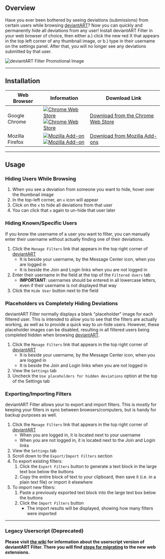 ## Overview
Have you ever been bothered by seeing deviations (submissions) from certain users while browsing [deviantART](https://www.deviantart.com)? Now you can quickly and permanently hide all deviations from any user! Install deviantART Filter in your web browser of choice, then either a.) click the new red X that appears in the top left corner of any thumbnail image, or b.) type in their username on the settings panel. After that, you will no longer see any deviations submitted by that user.

![deviantART Filter Promotional Image](https://raw.githubusercontent.com/rthaut/deviantART-Filter/master/resources/screenshots/Promo.png)

* * *

## Installation
| Web Browser | Information | Download Link |
| ----------- | ----------- | ------------- |
| Google Chrome | [![Chrome Web Store](https://img.shields.io/chrome-web-store/v/odlmamilbohnpnoomjclomghphbajikp.svg)](https://chrome.google.com/webstore/detail/deviantart-filter/odlmamilbohnpnoomjclomghphbajikp)<br/>[![Chrome Web Store](https://img.shields.io/chrome-web-store/d/odlmamilbohnpnoomjclomghphbajikp.svg)](https://chrome.google.com/webstore/detail/deviantart-filter/odlmamilbohnpnoomjclomghphbajikp) | [Download from the Chrome Web Store](https://chrome.google.com/webstore/detail/deviantart-filter/odlmamilbohnpnoomjclomghphbajikp) |
| Mozilla Firefox | [![Mozilla Add-on](https://img.shields.io/amo/v/deviantart-filter.svg)](https://addons.mozilla.org/en-US/firefox/addon/deviantart-filter/)<br/>[![Mozilla Add-on](https://img.shields.io/amo/d/deviantart-filter.svg)](https://addons.mozilla.org/en-US/firefox/addon/deviantart-filter/) | [Download from Mozilla Add-ons](https://addons.mozilla.org/en-US/firefox/addon/deviantart-filter/) |


* * *

## Usage

### Hiding Users While Browsing
1. When you see a deviation from someone you want to hide, hover over the thumbnail image
2. In the top-left corner, an `x` icon will appear
3. Click on the `x` to hide all deviations from that user
4. You can click that `x` again to un-hide that user later

### Hiding Known/Specific Users
If you know the username of a user you want to filter, you can manually enter their username without actually finding one of their deviations.
1. Click the `Manage Filters` link that appears in the top right corner of [deviantART](https://www.deviantart.com)
    - It is beside your username, by the Message Center icon, when you are logged in
    - It is beside the Join and Login links when you are not logged in
2. Enter their username in the field at the top of the `Filtered Users` tab
    - **IMPORTANT**: usernames should be entered in all lowercase letters, even if their username is not displayed that way
3. Click the `Hide User` button next to the field

### Placeholders vs Completely Hiding Deviations
deviantART Filter normally displays a blank "placeholder" image for each filtered user. This is intended to allow you to see that the filters are actually working, as well as to provide a quick way to un-hide users. However, these placeholder images can be disabled, resulting in all filtered users being completed hidden when browsing [deviantART](https://www.deviantart.com).
1. Click the `Manage Filters` link that appears in the top right corner of [deviantART](https://www.deviantart.com)
    - It is beside your username, by the Message Center icon, when you are logged in
    - It is beside the Join and Login links when you are not logged in
2. View the `Settings` tab
3. Uncheck the `Use placeholders for hidden deviations` option at the top of the Settings tab

### Exporting/Importing Filters
deviantART Filter allows your to export and import filters. This is mostly for keeping your filters in sync between browsers/computers, but is handy for backup purposes as well.
1. Click the `Manage Filters` link that appears in the top right corner of [deviantART](https://www.deviantart.com)
    - When you are logged in, it is located next to your username
    - When you are not logged in, it is located next to the Join and Login links
2. View the `Settings` tab
3. Scroll down to the `Export/Import Filters` section
3. To export existing filters:
    1. Click the `Export Filters` button to generate a text block in the large text box below the buttons
    2. Copy the entire block of text to your clipboard, then save it (i.e. in a plain text file) or import it elsewhere
4. To import new filters:
    1. Paste a previously exported text block into the large text box below the buttons
    2. Click the `Import Filters` button
        - The import results will be displayed, showing how many filters were imported

* * *

### Legacy Userscript (Deprecated)
**Please visit [the wiki](https://github.com/rthaut/deviantART-Filter/wiki#about-the-old-userscript-) for information about the userscript version of deviantART Filter. There you will find [steps for migrating](https://github.com/rthaut/deviantART-Filter/wiki/Userscript#transitioning-from-legacy-userscript) to the new web extensions.**
